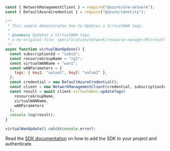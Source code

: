 ```javascript
const { NetworkManagementClient } = require("@azure/arm-network");
const { DefaultAzureCredential } = require("@azure/identity");

/**
 * This sample demonstrates how to Updates a VirtualWAN tags.
 *
 * @summary Updates a VirtualWAN tags.
 * x-ms-original-file: specification/network/resource-manager/Microsoft.Network/stable/2021-08-01/examples/VirtualWANUpdateTags.json
 */
async function virtualWanUpdate() {
  const subscriptionId = "subid";
  const resourceGroupName = "rg1";
  const virtualWANName = "wan1";
  const wANParameters = {
    tags: { key1: "value1", key2: "value2" },
  };
  const credential = new DefaultAzureCredential();
  const client = new NetworkManagementClient(credential, subscriptionId);
  const result = await client.virtualWans.updateTags(
    resourceGroupName,
    virtualWANName,
    wANParameters
  );
  console.log(result);
}

virtualWanUpdate().catch(console.error);
```

Read the [SDK documentation](https://github.com/Azure/azure-sdk-for-js/blob/%40azure%2Farm-network_28.0.0/sdk/network/arm-network/README.md) on how to add the SDK to your project and authenticate.

